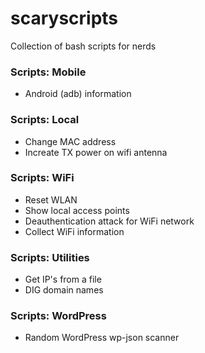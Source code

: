 # scaryscripts
Collection of bash scripts for nerds

### Scripts: Mobile
- Android (adb) information

### Scripts: Local
- Change MAC address
- Increate TX power on wifi antenna

### Scripts: WiFi
- Reset WLAN
- Show local access points
- Deauthentication attack for WiFi network
- Collect WiFi information

### Scripts: Utilities
- Get IP's from a file
- DIG domain names

### Scripts: WordPress
- Random WordPress wp-json scanner
